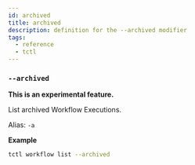 ```yaml
---
id: archived
title: archived
description: definition for the --archived modifier
tags:
  - reference
  - tctl
---
```


### `--archived`

**This is an experimental feature.**

List archived Workflow Executions.

Alias: `-a`

**Example**

```bash
tctl workflow list --archived
```
